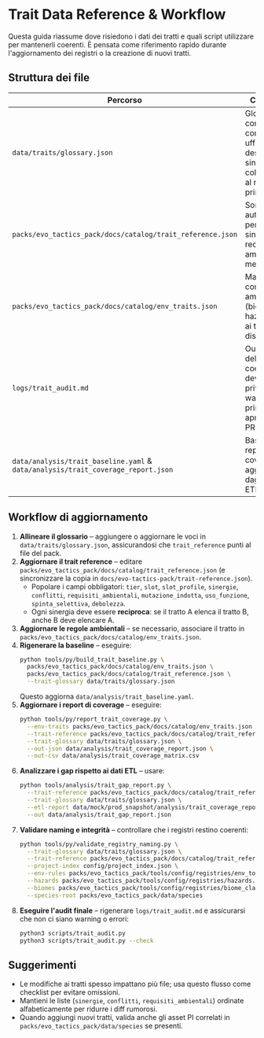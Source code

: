 # Trait Data Reference & Workflow

Questa guida riassume dove risiedono i dati dei tratti e quali script utilizzare per mantenerli coerenti. È pensata come riferimento rapido durante l'aggiornamento dei registri o la creazione di nuovi tratti.

## Struttura dei file

| Percorso | Contenuto | Note |
| --- | --- | --- |
| `data/traits/glossary.json` | Glossario condiviso con label ufficiali, descrizioni sintetiche e collegamento al reference principale. | Usato da strumenti ETL e validazione. |
| `packs/evo_tactics_pack/docs/catalog/trait_reference.json` | Sorgente autorevole per tier, slot, sinergie, requisiti ambientali e metadati PI. | Duplicato in `docs/evo-tactics-pack/trait-reference.json` per distribuzione web. |
| `packs/evo_tactics_pack/docs/catalog/env_traits.json` | Mappa le condizioni ambientali (biomi, hazard, ecc.) ai tratti disponibili. | Necessario per report di coverage. |
| `logs/trait_audit.md` | Output dell'audit di coerenza; deve essere privo di warning prima di aprire una PR. | Generato da `scripts/trait_audit.py`. |
| `data/analysis/trait_baseline.yaml` & `data/analysis/trait_coverage_report.json` | Baseline e report di coverage aggiornati dagli script ETL. | Utili per verificare la copertura sui nove assi. |

## Workflow di aggiornamento

1. **Allineare il glossario** – aggiungere o aggiornare le voci in `data/traits/glossary.json`, assicurandosi che `trait_reference` punti al file del pack.
2. **Aggiornare il trait reference** – editare `packs/evo_tactics_pack/docs/catalog/trait_reference.json` (e sincronizzare la copia in `docs/evo-tactics-pack/trait-reference.json`).
   - Popolare i campi obbligatori: `tier`, `slot`, `slot_profile`, `sinergie`, `conflitti`, `requisiti_ambientali`, `mutazione_indotta`, `uso_funzione`, `spinta_selettiva`, `debolezza`.
   - Ogni sinergia deve essere **reciproca**: se il tratto A elenca il tratto B, anche B deve elencare A.
3. **Aggiornare le regole ambientali** – se necessario, associare il tratto in `packs/evo_tactics_pack/docs/catalog/env_traits.json`.
4. **Rigenerare la baseline** – eseguire:
   ```bash
   python tools/py/build_trait_baseline.py \
     packs/evo_tactics_pack/docs/catalog/env_traits.json \
     packs/evo_tactics_pack/docs/catalog/trait_reference.json \
     --trait-glossary data/traits/glossary.json
   ```
   Questo aggiorna `data/analysis/trait_baseline.yaml`.
5. **Aggiornare i report di coverage** – eseguire:
   ```bash
   python tools/py/report_trait_coverage.py \
     --env-traits packs/evo_tactics_pack/docs/catalog/env_traits.json \
     --trait-reference packs/evo_tactics_pack/docs/catalog/trait_reference.json \
     --trait-glossary data/traits/glossary.json \
     --out-json data/analysis/trait_coverage_report.json \
     --out-csv data/analysis/trait_coverage_matrix.csv
   ```
6. **Analizzare i gap rispetto ai dati ETL** – usare:
   ```bash
   python tools/analysis/trait_gap_report.py \
     --trait-reference packs/evo_tactics_pack/docs/catalog/trait_reference.json \
     --trait-glossary data/traits/glossary.json \
     --etl-report data/mock/prod_snapshot/analysis/trait_coverage_report.json \
     --out data/analysis/trait_gap_report.json
   ```
7. **Validare naming e integrità** – controllare che i registri restino coerenti:
   ```bash
   python tools/py/validate_registry_naming.py \
     --trait-glossary data/traits/glossary.json \
     --trait-reference packs/evo_tactics_pack/docs/catalog/trait_reference.json \
     --project-index config/project_index.json \
     --env-rules packs/evo_tactics_pack/tools/config/registries/env_to_traits.yaml \
     --hazards packs/evo_tactics_pack/tools/config/registries/hazards.yaml \
     --biomes packs/evo_tactics_pack/tools/config/registries/biome_classes.yaml \
     --species-root packs/evo_tactics_pack/data/species
   ```
8. **Eseguire l'audit finale** – rigenerare `logs/trait_audit.md` e assicurarsi che non ci siano warning o errori:
   ```bash
   python3 scripts/trait_audit.py
   python3 scripts/trait_audit.py --check
   ```

## Suggerimenti

- Le modifiche ai tratti spesso impattano più file; usa questo flusso come checklist per evitare omissioni.
- Mantieni le liste (`sinergie`, `conflitti`, `requisiti_ambientali`) ordinate alfabeticamente per ridurre i diff rumorosi.
- Quando aggiungi nuovi tratti, valida anche gli asset PI correlati in `packs/evo_tactics_pack/data/species` se presenti.
